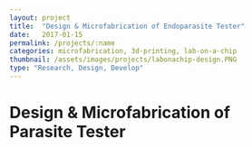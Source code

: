 ```yaml
---
layout: project
title:  "Design & Microfabrication of Endoparasite Tester"
date:   2017-01-15
permalink: /projects/:name
categories: microfabrication, 3d-printing, lab-on-a-chip
thumbnail: /assets/images/projects/labonachip-design.PNG
type: "Research, Design, Develop"
---
```

# Design & Microfabrication of Parasite Tester
